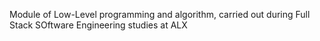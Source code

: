 Module of Low-Level programming and algorithm, carried out during Full Stack SOftware Engineering studies at ALX
